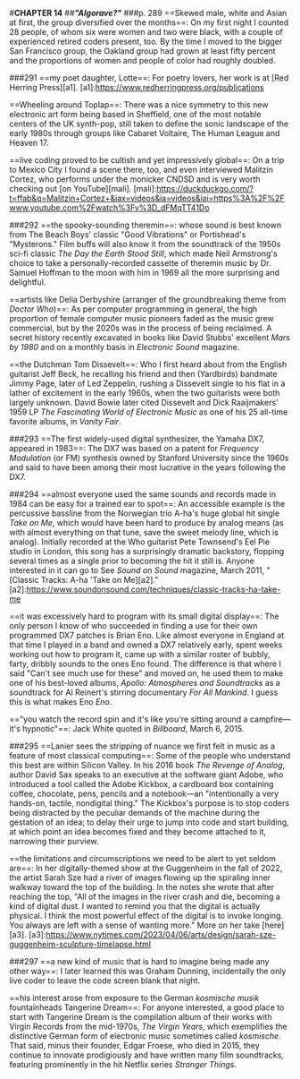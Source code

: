 #**CHAPTER 14**
##***"Algorave?"***
###p. 289
==Skewed male, white and Asian at first, the group diversified
over the months==:
On my first night I counted 28 people, of whom six were women and two were black, with a couple of experienced retired
coders present, too. By the time I moved to the bigger San Francisco
group, the Oakland group had grown at least fifty percent and the
proportions of women and people of color had roughly doubled.

###291
==my poet daughter, Lotte==:
For poetry lovers, her work is at [Red
Herring Press][a1].
[a1]:https://www.redherringpress.org/publications

==Wheeling around Toplap==:
There was a nice symmetry to this new
electronic art form being based in Sheffield, one of the most notable
centers of the UK synth-pop, still taken to define the sonic landscape
of the early 1980s through groups like Cabaret Voltaire, The Human
League and Heaven 17.

==live coding proved to be cultish and yet impressively global==:
On a trip to Mexico City I found a scene there, too, and even
interviewed Malitzin Cortez, who performs under the monicker CNDSD and
is very worth checking out [on YouTube][mali].
[mali]:https://duckduckgo.com/?t=ffab&q=Malitzin+Cortez+&iax=videos&ia=videos&iai=https%3A%2F%2Fwww.youtube.com%2Fwatch%3Fv%3D_dFMqTT41Do

###292
==the spooky-sounding theremin==:
whose sound is best known from The Beach Boys' classic "Good Vibrations" or Portishead's "Mysterons."
Film buffs will also know it from the soundtrack of the 1950s sci-fi
classic *The Day the Earth Stood Still*, which made Neil Armstrong's
choice to take a personally-recorded cassette of theremin music by Dr.
Samuel Hoffman to the moon with him in 1969 all the more surprising and
delightful.

==artists like Delia Derbyshire (arranger of the groundbreaking
theme from *Doctor Who*)==:
As per computer programming in general, the high proportion of female computer music pioneers faded as the music
grew commercial, but by the 2020s was in the process of being reclaimed.
A secret history recently excavated in books like David Stubbs'
excellent *Mars by 1980* and on a monthly basis in *Electronic Sound*
magazine.

==the Dutchman Tom Dissevelt==:
Who I first heard about from the English guitarist Jeff Beck, he recalling his friend and then
(Yardbirds) bandmate Jimmy Page, later of Led Zeppelin, rushing a
Dissevelt single to his flat in a lather of excitement in the early
1960s, when the two guitarists were both largely unknown. David Bowie
later cited Dissevelt and Dick Raaijmakers' 1959 LP *The Fascinating
World of Electronic Music* as one of his 25 all-time favorite albums, in
*Vanity Fair*.

###293
==The first widely-used digital synthesizer, the Yamaha DX7,
appeared in 1983==:
The DX7 was based on a patent for *Frequency
Modulation* (or FM) synthesis owned by Stanford University since the
1960s and said to have been among their most lucrative in the years
following the DX7.

###294
==almost everyone used the same sounds and records made in 1984
can be easy for a trained ear to spot==:
An accessible example is the percussive bassline from the Norwegian trio A-ha's huge global hit
single *Take on Me*, which would have been hard to produce by analog
means (as with almost everything on that tune, save the sweet melody
line, which is analog). Initially recorded at the Who guitarist Pete
Townsend's Eel Pie studio in London, this song has a surprisingly
dramatic backstory, flopping several times as a single prior to becoming
the hit it still is. Anyone interested in it can go to See *Sound on
Sound* magazine, March 2011, "[Classic Tracks: A-ha 'Take on Me][a2]."
[a2]:https://www.soundonsound.com/techniques/classic-tracks-ha-take-me

==it was excessively hard to program with its small digital
display==:
The only person I know of who succeeded in finding a use for
their own programmed DX7 patches is Brian Eno. Like almost everyone in
England at that time I played in a band and owned a DX7 relatively
early, spent weeks working out how to program it, came up with a similar
roster of bubbly, farty, dribbly sounds to the ones Eno found. The
difference is that where I said "Can't see much use for these" and
moved on, he used them to make one of his best-loved albums, *Apollo:
Atmospheres and Soundtracks* as a soundtrack for Al Reinert's stirring
documentary *For All Mankind*. I guess this is what makes Eno *Eno*.

=="you watch the record spin and it's like you're sitting around a campfire—it's hypnotic"==:
Jack White quoted in *Billboard*, March 6, 2015.

###295
==Lanier sees the stripping of nuance we first felt in music as a
feature of most classical computing==:
Some of the people who understand this best are within Silicon Valley. In his 2016 book *The Revenge of
Analog*, author David Sax speaks to an executive at the software giant
Adobe, who introduced a tool called the Adobe Kickbox, a cardboard box
containing coffee, chocolate, pens, pencils and a notebook—an
"intentionally a very hands-on, tactile, nondigital thing." The
Kickbox's purpose is to stop coders being distracted by the peculiar
demands of the machine during the gestation of an idea; to delay their
urge to jump into code and start building, at which point an idea
becomes fixed and they become attached to it, narrowing their purview.

==the limitations and circumscriptions we need to be alert to yet
seldom are==:
In her digitally-themed show at the Guggenheim in the fall
of 2022, the artist Sarah Sze had a river of images flowing up the
spiraling inner walkway toward the top of the building. In the notes she
wrote that after reaching the top, "All of the images in the river crash
and die, becoming a kind of digital dust. I wanted to remind you that
the digital is actually physical. I think the most powerful effect of
the digital is to invoke longing. You always are left with a sense of
wanting more." More on her take [here][a3].
[a3]:https://www.nytimes.com/2023/04/06/arts/design/sarah-sze-guggenheim-sculpture-timelapse.html

###297
==a new kind of music that is hard to imagine being made any
other way==:
I later learned this was Graham Dunning, incidentally the
only live coder to leave the code screen blank that night.

==his interest arose from exposure to the German *kosmische
musik* fountainheads Tangerine Dream==:
For anyone interested, a good place to start with Tangerine Dream is the compilation album of their
works with Virgin Records from the mid-1970s, *The Virgin Years*, which
exemplifies the distinctive German form of electronic music sometimes
called *kosmische*. That said, minus their founder, Edgar Froese, who
died in 2015, they continue to innovate prodigiously and have written
many film soundtracks, featuring prominently in the hit Netflix series
*Stranger Things*.
